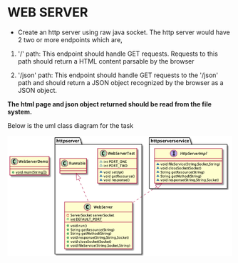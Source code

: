 # WEB SERVER

- Create an http server using raw java socket. The http server would have 2 two or more endpoints which are,

1. '/' path: This endpoint should handle GET requests. Requests to this path should return a HTML content parsable by the browser

2. '/json' path: This endpoint should handle GET requests to the '/json' path and should return a JSON object recognized by the browser as a JSON object.

**The html page and json object returned should be read from the file system.**

Below is the uml class diagram for the task

![UML CLASS DIAGRAM](ClassDiagram.png)
